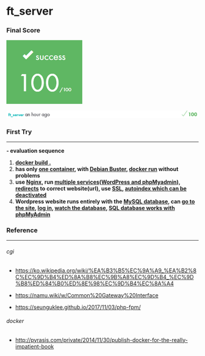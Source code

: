 # ft_server

### Final Score

![](images/ft_server_finale.png)

![](images/ft_server_score.png)

### First Try

<hr />

**\- evaluation sequence**

1. **<u>docker build .</u>**
2. **has only <u>one container</u>, with <u>Debian Buster</u>, <u>docker run</u> without problems**
3. **use <u>Nginx</u>, run <u>multiple services</u>(<u>WordPress and phpMyadmin</u>), <u>redirects</u> to correct website(url), use <u>SSL</u>, <u>autoindex which can be deactivated</u>**
4. **Wordpress website runs entirely with the <u>MySQL database</u>, can <u>go to the site</u>, <u>log in</u>, <u>watch the database</u>, <u>SQL database works with phpMyAdmin</u>**

### Reference

<hr />

###### cgi

* https://ko.wikipedia.org/wiki/%EA%B3%B5%EC%9A%A9_%EA%B2%8C%EC%9D%B4%ED%8A%B8%EC%9B%A8%EC%9D%B4_%EC%9D%B8%ED%84%B0%ED%8E%98%EC%9D%B4%EC%8A%A4

* https://namu.wiki/w/Common%20Gateway%20Interface
* https://seunguklee.github.io/2017/11/03/php-fpm/

###### docker

* http://pyrasis.com/private/2014/11/30/publish-docker-for-the-really-impatient-book
